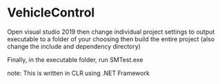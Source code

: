 # VehicleControl
 Open visual studio 2019 then change individual project settings to output executable to a 
 folder of your choosing then build the entire project
 (also change the include and dependency directory)
 
 Finally, in the executable folder, run SMTest.exe
 
 note:  This is written in CLR using .NET Framework

